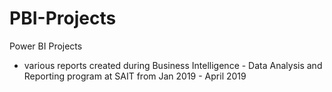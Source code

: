 # PBI-Projects
Power BI Projects
- various reports created during Business Intelligence - Data Analysis and Reporting program at SAIT from Jan 2019 - April 2019
